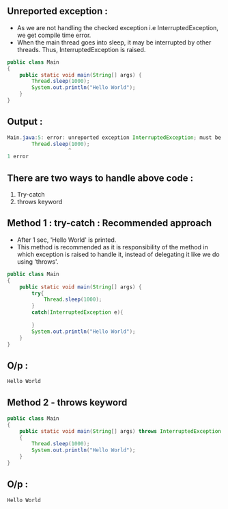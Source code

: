 ## Unreported exception :

- As we are not handling the checked exception i.e InterruptedException, we get compile time error.
- When the main thread goes into sleep, it may be interrupted by other threads. Thus, InterruptedException is raised.

```java
public class Main
{
	public static void main(String[] args) {
	    Thread.sleep(1000);
		System.out.println("Hello World");
	}
}
```
## Output :
```java
Main.java:5: error: unreported exception InterruptedException; must be caught or declared to be thrown
	    Thread.sleep(1000);
	                ^
1 error
```
## There are two ways to handle above code :
1. Try-catch
2. throws keyword

## Method 1 : try-catch : Recommended approach
- After 1 sec, 'Hello World' is printed.
- This method is recommended as it is responsibility of the method in which exception is raised to handle it, instead of delegating it like we do using 'throws'.
```java
public class Main
{
	public static void main(String[] args) {
	    try{
	        Thread.sleep(1000);
	    }
	    catch(InterruptedException e){
	        
	    }
		System.out.println("Hello World");
	}
}
```
## O/p :
```java
Hello World
```

## Method 2 - throws keyword

```java
public class Main
{
	public static void main(String[] args) throws InterruptedException
	{
	    Thread.sleep(1000);
		System.out.println("Hello World");
	}
}
```
## O/p :

```java
Hello World
```
